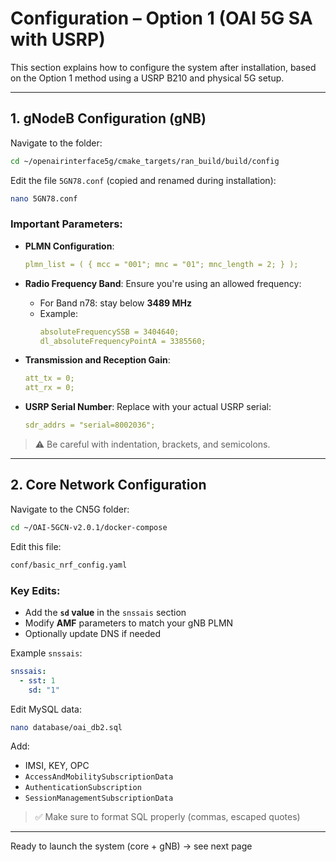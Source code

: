 # Configuration – Option 1 (OAI 5G SA with USRP)

This section explains how to configure the system after installation, based on the Option 1 method using a USRP B210 and physical 5G setup.

---

## 1. gNodeB Configuration (gNB)

Navigate to the folder:
```bash
cd ~/openairinterface5g/cmake_targets/ran_build/build/config
```

Edit the file `5GN78.conf` (copied and renamed during installation):
```bash
nano 5GN78.conf
```

### Important Parameters:

- **PLMN Configuration**:
  ```yaml
  plmn_list = ( { mcc = "001"; mnc = "01"; mnc_length = 2; } );
  ```

- **Radio Frequency Band**:
  Ensure you're using an allowed frequency:
  - For Band n78: stay below **3489 MHz**
  - Example:
    ```yaml
    absoluteFrequencySSB = 3404640;
    dl_absoluteFrequencyPointA = 3385560;
    ```

- **Transmission and Reception Gain**:
  ```yaml
  att_tx = 0;
  att_rx = 0;
  ```

- **USRP Serial Number**:
  Replace with your actual USRP serial:
  ```yaml
  sdr_addrs = "serial=8002036";
  ```

> ⚠️ Be careful with indentation, brackets, and semicolons.

---

## 2. Core Network Configuration

Navigate to the CN5G folder:
```bash
cd ~/OAI-5GCN-v2.0.1/docker-compose
```

Edit this file:
```bash
conf/basic_nrf_config.yaml
```

### Key Edits:
- Add the **`sd` value** in the `snssais` section
- Modify **AMF** parameters to match your gNB PLMN
- Optionally update DNS if needed

Example `snssais`:
```yaml
snssais:
  - sst: 1
    sd: "1"
```

Edit MySQL data:
```bash
nano database/oai_db2.sql
```

Add:
- IMSI, KEY, OPC
- `AccessAndMobilitySubscriptionData`
- `AuthenticationSubscription`
- `SessionManagementSubscriptionData`

> ✅ Make sure to format SQL properly (commas, escaped quotes)

---

Ready to launch the system (core + gNB) → see next page

